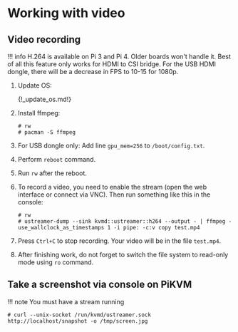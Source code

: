 # Working with video

## Video recording

!!! info
    H.264 is available on Pi 3 and Pi 4. Older boards won't handle it. Best of all this feature only works for HDMI to CSI bridge. For the USB HDMI dongle, there will be a decrease in FPS to 10-15 for 1080p.

1. Update OS:

    {!_update_os.md!}

2. Install ffmpeg:

    ```
    # rw
    # pacman -S ffmpeg
    ```

3. For USB dongle only: Add line `gpu_mem=256` to `/boot/config.txt`.

4. Perform `reboot` command.

5. Run `rw` after the reboot.

6. To record a video, you need to enable the stream (open the web interface or connect via VNC). Then run something like this in the console:

    ```
    # rw
    # ustreamer-dump --sink kvmd::ustreamer::h264 --output - | ffmpeg -use_wallclock_as_timestamps 1 -i pipe: -c:v copy test.mp4
    ```

7. Press `Ctrl+C` to stop recording. Your video will be in the file `test.mp4`.

8. After finishing work, do not forget to switch the file system to read-only mode using `ro` command.


## Take a screenshot via console on PiKVM

!!! note
    You must have a stream running

```
# curl --unix-socket /run/kvmd/ustreamer.sock http://localhost/snapshot -o /tmp/screen.jpg
```
